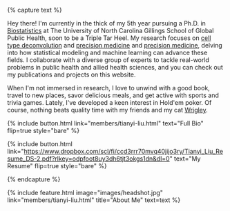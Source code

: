 ---
---

<!-- # Nice to Meet You! -->

<!--<img align="left" width="300" height="400" src="images/Tianyi_portrait.HEIC">-->

{% capture text %}

<!-- I am currently a 5th-year Ph.D. candidate in [Biostatistics](https://sph.unc.edu/bios/biostatistics/) at The University of North Carolina Gillings School of Global Public Health and about to be a Triple Tar Heel. My research lies in the fields of [cell type deconvolution](https://en.wikipedia.org/wiki/Cellular_deconvolution) and [precision medicine](https://en.wikipedia.org/wiki/Personalized_medicine). I also work with a diverse set of collaborators, using my statistical modeling and machine learning knowledge to solve practical problems in public health and allied health sciences. You can find my publications and projects on this website.

In my spare time, I like to read, travel, eat well, and play sports and trivia games. I recently developed a passion in Hold'em pokers. I also enjoy spending time with my friends and my cat [Wrigley](members/wrigley.html). -->

Hey there! I'm currently in the thick of my 5th year pursuing a Ph.D. in [Biostatistics](https://sph.unc.edu/bios/biostatistics/) at The University of North Carolina Gillings School of Global Public Health, soon to be a Triple Tar Heel. My research focuses on [cell type deconvolution](https://en.wikipedia.org/wiki/Cellular_deconvolution) and [precision medicine](https://en.wikipedia.org/wiki/Personalized_medicine) and [precision medicine](https://en.wikipedia.org/wiki/Personalized_medicine), delving into how statistical modeling and machine learning can advance these fields. I collaborate with a diverse group of experts to tackle real-world problems in public health and allied health sciences, and you can check out my publications and projects on this website.

When I'm not immersed in research, I love to unwind with a good book, travel to new places, savor delicious meals, and get active with sports and trivia games. Lately, I've developed a keen interest in Hold'em poker. Of course, nothing beats quality time with my friends and my cat [Wrigley](members/wrigley.html).

{%
  include button.html
  link="members/tianyi-liu.html"
  text="Full Bio"
  flip=true
  style="bare"
%}

{%
  include button.html
  link="https://www.dropbox.com/scl/fi/ccd3rrr70mvq40jijo3ry/Tianyi_Liu_Resume_DS-2.pdf?rlkey=odpfoot8uy3dh6tjt3okgs1dn&dl=0"
  text="My Resume"
  flip=true
  style="bare"
%}

{% endcapture %}


{%
  include feature.html
  image="images/headshot.jpg"
  link="members/tianyi-liu.html"
  title="About Me"
  text=text
%}

<!-- icon="fa-solid fa-arrow-right" -->


<!-- {%
  include portrait.html
  lookup="tianyi-liu"
  style="small"
%} -->

<!-- <div align="center">
  <img width=480 src="images/Tianyi_portrait.HEIC">
</div> -->

<!-- {% capture lorem %}
_Lorem_ **ipsum**.
{% endcapture %}

{%
  include alert.html
  type="info"
  content=lorem
%} -->


<!-- TODO: think about the following sections for development -->
